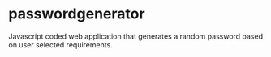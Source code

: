 # passwordgenerator

Javascript coded web application that generates a random password based on user selected requirements. 
